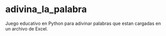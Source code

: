 # adivina_la_palabra
Juego educativo en Python para adivinar palabras que estan cargadas en un archivo de Excel.
